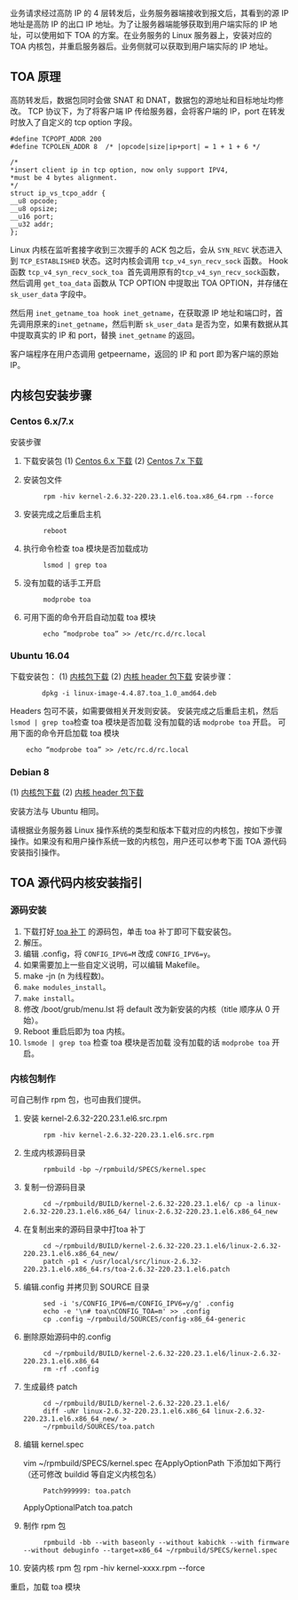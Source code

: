 业务请求经过高防 IP 的 4 层转发后，业务服务器端接收到报文后，其看到的源 IP 地址是高防 IP 的出口 IP 地址。为了让服务器端能够获取到用户端实际的 IP 地址，可以使用如下 TOA 的方案。在业务服务的 Linux 服务器上，安装对应的 TOA 内核包，并重启服务器后。业务侧就可以获取到用户端实际的 IP 地址。

## TOA 原理
高防转发后，数据包同时会做 SNAT 和 DNAT，数据包的源地址和目标地址均修改。
TCP 协议下，为了将客户端 IP 传给服务器，会将客户端的 IP，port 在转发时放入了自定义的 tcp option 字段。
		
    #define TCPOPT_ADDR	200  
    #define TCPOLEN_ADDR 8	/* |opcode|size|ip+port| = 1 + 1 + 6 */

    /*
    *insert client ip in tcp option, now only support IPV4,
    *must be 4 bytes alignment.
    */
    struct ip_vs_tcpo_addr {
    __u8 opcode;
    __u8 opsize;
    __u16 port;
    __u32 addr;
    }; 
Linux 内核在监听套接字收到三次握手的 ACK 包之后，会从 `SYN_REVC` 状态进入到 `TCP_ESTABLISHED` 状态。这时内核会调用 `tcp_v4_syn_recv_sock` 函数。 Hook 函数 `tcp_v4_syn_recv_sock_toa `首先调用原有的` tcp_v4_syn_recv_sock `函数，然后调用 `get_toa_data` 函数从 TCP OPTION 中提取出 TOA OPTION，并存储在 `sk_user_data` 字段中。

然后用 `inet_getname_toa hook inet_getname`，在获取源 IP 地址和端口时，首先调用原来的`inet_getname`，然后判断 `sk_user_data` 是否为空，如果有数据从其中提取真实的 IP 和 port，替换 `inet_getname` 的返回。

客户端程序在用户态调用 getpeername，返回的 IP 和 port 即为客户端的原始 IP。

## 内核包安装步骤
### Centos 6.x/7.x
安装步骤

1. 下载安装包
 (1) [Centos 6.x 下载](http://toakernel-1253438722.cossh.myqcloud.com/kernel-2.6.32-220.23.1.el6.toa.x86_64.rpm)
 (2) [Centos 7.x 下载](http://toakernel-1253438722.cossh.myqcloud.com/kernel-3.10.0-693.el7.centos.toa.x86_64.rpm)
2. 安装包文件
							
			rpm -hiv kernel-2.6.32-220.23.1.el6.toa.x86_64.rpm --force						
3. 安装完成之后重启主机

			reboot
4. 执行命令检查 toa 模块是否加载成功

			lsmod | grep toa
5. 没有加载的话手工开启
    
			modprobe toa
6. 可用下面的命令开启自动加载 toa 模块

			echo “modprobe toa” >> /etc/rc.d/rc.local
			
###  Ubuntu 16.04
下载安装包：
(1) [内核包下载](http://toakernel-1253438722.cossh.myqcloud.com/linux-image-4.4.87.toa_1.0_amd64.deb )
(2) [内核 header 包下载](http://toakernel-1253438722.cossh.myqcloud.com/linux-headers-4.4.87.toa_1.0_amd64.deb)
安装步骤：

			dpkg -i linux-image-4.4.87.toa_1.0_amd64.deb
Headers 包可不装，如需要做相关开发则安装。
安装完成之后重启主机，然后` lsmod | grep toa `检查 toa 模块是否加载 没有加载的话 `modprobe toa` 开启。
可用下面的命令开启加载 toa 模块
		
		echo “modprobe toa” >> /etc/rc.d/rc.local
		 
### Debian 8

(1) [内核包下载](http://toakernel-1253438722.cossh.myqcloud.com/linux-image-3.16.43.toa_1.0_amd64.deb)
(2) [内核 header 包下载](http://toakernel-1253438722.cossh.myqcloud.com/linux-headers-3.16.43.toa_1.0_amd64.deb)

安装方法与 Ubuntu 相同。


请根据业务服务器 Linux 操作系统的类型和版本下载对应的内核包，按如下步骤操作。如果没有和用户操作系统一致的内核包，用户还可以参考下面 TOA 源代码安装指引操作。

## TOA 源代码内核安装指引

###  源码安装

1. 下载打好[ toa 补丁](http://kb.linuxvirtualserver.org/images/3/34/Linux-2.6.32-220.23.1.el6.x86_64.rs.src.tar.gz) 的源码包，单击 toa 补丁即可下载安装包。
2. 解压。
3. 编辑 .config，将 `CONFIG_IPV6=M` 改成 `CONFIG_IPV6=y`。
4. 如果需要加上一些自定义说明，可以编辑 Makefile。
5. make -jn (n 为线程数)。
6. `make modules_install`。
7. `make install`。
8. 修改 /boot/grub/menu.lst	将 default 改为新安装的内核（title 顺序从 0 开始）。
9. Reboot 重启后即为 toa 内核。
10. `lsmode | grep toa` 检查 toa 模块是否加载	没有加载的话 `modprobe toa` 开启。

### 内核包制作

可自己制作 rpm 包，也可由我们提供。

1. 安装 kernel-2.6.32-220.23.1.el6.src.rpm 

			rpm -hiv kernel-2.6.32-220.23.1.el6.src.rpm
2. 生成内核源码目录

			rpmbuild -bp ~/rpmbuild/SPECS/kernel.spec
3. 复制一份源码目录

			cd ~/rpmbuild/BUILD/kernel-2.6.32-220.23.1.el6/ cp -a linux-2.6.32-220.23.1.el6.x86_64/ linux-2.6.32-220.23.1.el6.x86_64_new   
4. 在复制出来的源码目录中打toa 补丁

			cd ~/rpmbuild/BUILD/kernel-2.6.32-220.23.1.el6/linux-2.6.32-220.23.1.el6.x86_64_new/ 
			patch -p1 < /usr/local/src/linux-2.6.32-220.23.1.el6.x86_64.rs/toa-2.6.32-220.23.1.el6.patch
5. 编辑.config 并拷贝到 SOURCE 目录

			sed -i 's/CONFIG_IPV6=m/CONFIG_IPV6=y/g' .config 
			echo -e '\n# toa\nCONFIG_TOA=m' >> .config
			cp .config ~/rpmbuild/SOURCES/config-x86_64-generic
6. 删除原始源码中的.config

			cd ~/rpmbuild/BUILD/kernel-2.6.32-220.23.1.el6/linux-2.6.32-220.23.1.el6.x86_64 
			rm -rf .config
7. 生成最终 patch
    
			cd ~/rpmbuild/BUILD/kernel-2.6.32-220.23.1.el6/
			diff -uNr linux-2.6.32-220.23.1.el6.x86_64 linux-2.6.32-220.23.1.el6.x86_64_new/ >
			~/rpmbuild/SOURCES/toa.patch
8. 编辑 kernel.spec

    vim ~/rpmbuild/SPECS/kernel.spec
在ApplyOptionPath 下添加如下两行（还可修改 buildid 等自定义内核包名） 

			Patch999999: toa.patch
    ApplyOptionalPatch toa.patch
9. 制作 rpm 包

			rpmbuild -bb --with baseonly --without kabichk --with firmware --without debuginfo --target=x86_64 ~/rpmbuild/SPECS/kernel.spec
10. 安装内核 rpm 包
		 rpm -hiv kernel-xxxx.rpm --force
	 
重启，加载 toa 模块





